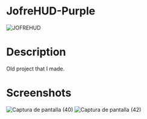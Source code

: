 # JofreHUD-Purple
![JOFREHUD](https://user-images.githubusercontent.com/70734327/168926609-c0dac68f-53c5-49b1-abe0-52e7cb200f29.png)

# Description
Old project that I made.

# Screenshots
![Captura de pantalla (40)](https://user-images.githubusercontent.com/70734327/168926660-9103721c-5b6f-4fa6-b535-e6a6f4a361a3.png)
![Captura de pantalla (42)](https://user-images.githubusercontent.com/70734327/168926669-da6a0aa9-03c6-4a6c-97d1-02d6f6a81a79.png)
